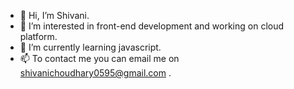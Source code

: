 - 👋 Hi, I’m Shivani.
- 👀 I’m interested in front-end development and working on cloud platform.
- 🌱 I’m currently learning javascript.
- 📫 To contact me you can email me on shivanichoudhary0595@gmail.com .

<!---
Shivani-1305/Shivani-1305 is a ✨ special ✨ repository because its `README.md` (this file) appears on your GitHub profile.
You can click the Preview link to take a look at your changes.
--->
